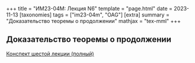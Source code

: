 +++
title = "ИМ23-04М: Лекция N6"
template = "page.html"
date = 2023-11-13
[taxonomies]
tags = ["im23-04m", "OAG"]
[extra]
summary = "Доказательство теоремы о продолжении"
mathjax = "tex-mml"
+++

## Доказательство теоремы о продолжении

[Конспект шестой лекции (полный)](/2023_11_13_LectureVI.pdf)